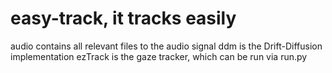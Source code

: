# easy-track, it tracks easily


audio contains all relevant files to the audio signal
ddm is the Drift-Diffusion implementation
ezTrack is the gaze tracker, which can be run via run.py
